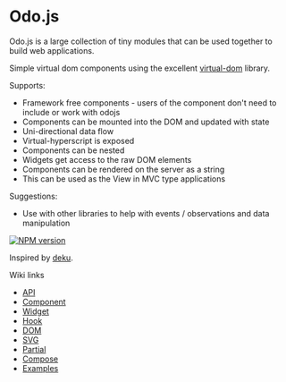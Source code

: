 # Odo.js

Odo.js is a large collection of tiny modules that can be used together to build web applications.

Simple virtual dom components using the excellent [virtual-dom](https://github.com/Matt-Esch/virtual-dom) library.

Supports:
- Framework free components - users of the component don't need to include or work with odojs
- Components can be mounted into the DOM and updated with state
- Uni-directional data flow
- Virtual-hyperscript is exposed
- Components can be nested
- Widgets get access to the raw DOM elements
- Components can be rendered on the server as a string
- This can be used as the View in MVC type applications

Suggestions:
- Use with other libraries to help with events / observations and data manipulation

[![NPM version](https://badge.fury.io/js/odojs.svg)](http://badge.fury.io/js/odojs)

Inspired by [deku](https://github.com/dekujs/deku).

Wiki links
- [API](https://github.com/odojs/odojs/wiki/home)
- [Component](https://github.com/odojs/odojs/wiki/component)
- [Widget](https://github.com/odojs/odojs/wiki/widget)
- [Hook](https://github.com/odojs/odojs/wiki/hook)
- [DOM](https://github.com/odojs/odojs/wiki/dom)
- [SVG](https://github.com/odojs/odojs/wiki/svg)
- [Partial](https://github.com/odojs/odojs/wiki/partial)
- [Compose](https://github.com/odojs/odojs/wiki/compose)
- [Examples](https://github.com/odojs/odojs/wiki/examples)
